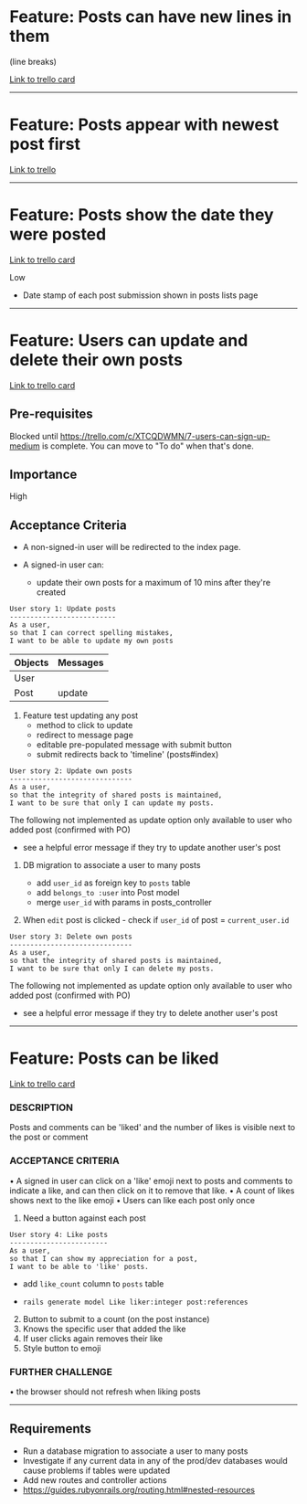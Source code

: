 Feature: Posts can have new lines in them
=========================================

(line breaks)

[Link to trello card](https://trello.com/c/BFcRNJGu/11-posts-can-have-new-lines-in-them-low)

------

Feature: Posts appear with newest post first
============================================

[Link to trello](https://trello.com/c/4e1TZC2k/9-posts-appear-with-newest-post-first-low)

------

Feature: Posts show the date they were posted
=============================================

[Link to trello card](https://trello.com/c/vSf6LfWB/10-posts-show-the-date-they-were-posted-low)

Low

- Date stamp of each post submission shown in posts lists page

------

Feature: Users can update and delete their own posts
====================================================

[Link to trello card](https://trello.com/c/zGdTbcSV/17-users-can-update-and-delete-their-own-posts-high)

## Pre-requisites

Blocked until https://trello.com/c/XTCQDWMN/7-users-can-sign-up-medium is complete. You can move to "To do" when that's done.


## Importance

High


## Acceptance Criteria

- A non-signed-in user will be redirected to the index page.

- A signed-in user can:
  - update their own posts for a maximum of 10 mins after they're created

```
User story 1: Update posts
--------------------------
As a user,
so that I can correct spelling mistakes,
I want to be able to update my own posts
```

Objects | Messages
--------------- | ---------------
User | 
Post | update

1. Feature test updating any post
    - method to click to update
    - redirect to message page
    - editable pre-populated message with submit button
    - submit redirects back to 'timeline' (posts#index)


```
User story 2: Update own posts
------------------------------
As a user,
so that the integrity of shared posts is maintained,
I want to be sure that only I can update my posts.
```

The following not implemented as update option only available to user who added post (confirmed with PO)
  - see a helpful error message if they try to update another user's post

1. DB migration to associate a user to many posts
    - add `user_id` as foreign key to `posts` table
    - add `belongs_to :user` into Post model
    - merge `user_id` with params in posts_controller

2. When `edit` post is clicked - check if `user_id` of post = `current_user.id`


```
User story 3: Delete own posts
------------------------------
As a user,
so that the integrity of shared posts is maintained,
I want to be sure that only I can delete my posts.
```

The following not implemented as update option only available to user who added post (confirmed with PO)
  - see a helpful error message if they try to delete another user's post

------

Feature: Posts can be liked
===========================

[Link to trello card](https://trello.com/c/Xa9yO4Zw/35-feature-posts-can-be-liked)

### DESCRIPTION

Posts and comments can be 'liked' and the number of likes is visible next to the post or comment


### ACCEPTANCE CRITERIA

• A signed in user can click on a 'like' emoji next to posts and comments to indicate a like, and can then click on it to remove that like.
• A count of likes shows next to the like emoji
• Users can like each post only once


1. Need a button against each post

```
User story 4: Like posts
------------------------
As a user,
so that I can show my appreciation for a post,
I want to be able to 'like' posts.
```
 - add `like_count` column to `posts` table

- `rails generate model Like liker:integer post:references`


2. Button to submit to a count (on the post instance)
3. Knows the specific user that added the like
4. If user clicks again removes their like
5. Style button to emoji


### FURTHER CHALLENGE

• the browser should not refresh when liking posts





------

## Requirements

- Run a database migration to associate a user to many posts
- Investigate if any current data in any of the prod/dev databases would cause problems if tables were updated
- Add new routes and controller actions
- https://guides.rubyonrails.org/routing.html#nested-resources